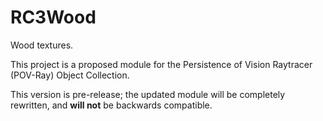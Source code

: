 # RC3Wood

Wood textures.

This project is a proposed module for the Persistence of Vision Raytracer (POV-Ray) Object Collection.

This version is pre-release; the updated module will be completely rewritten, and **will not** be backwards compatible.
